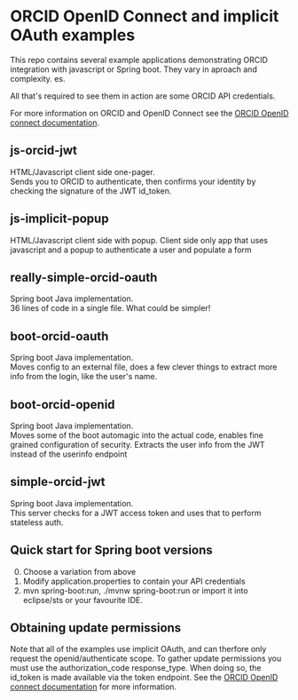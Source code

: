ORCID OpenID Connect and implicit OAuth examples
================================================
This repo contains several example applications demonstrating ORCID integration with javascript or Spring boot.  They vary in aproach and complexity.  es.  

All that's required to see them in action are some ORCID API credentials.

For more information on ORCID and OpenID Connect see the [ORCID OpenID connect documentation](https://github.com/ORCID/ORCID-Source/blob/master/orcid-web/ORCID_AUTH_WITH_OPENID_CONNECT.md). 

js-orcid-jwt
------------
HTML/Javascript client side one-pager.  
Sends you to ORCID to authenticate, then confirms your identity by checking the signature of the JWT id_token.

js-implicit-popup
-----------------
HTML/Javascript client side with popup.
Client side only app that uses javascript and a popup to authenticate a user and populate a form

really-simple-orcid-oauth
-------------------------
Spring boot Java implementation.  
36 lines of code in a single file.  What could be simpler!

boot-orcid-oauth
----------------
Spring boot Java implementation.  
Moves config to an external file, does a few clever things to extract more info from the login, like the user's name.

boot-orcid-openid
-----------------
Spring boot Java implementation.  
Moves some of the boot automagic into the actual code, enables fine grained configuration of security.  Extracts the user info from the JWT instead of the userinfo endpoint

simple-orcid-jwt
----------------
Spring boot Java implementation.  
This server checks for a JWT access token and uses that to perform stateless auth.

Quick start for Spring boot versions
------------------------------------
0. Choose a variation from above
1. Modify application.properties to contain your API credentials
2. mvn spring-boot:run, ./mvnw spring-boot:run or import it into eclipse/sts or your favourite IDE.

Obtaining update permissions
----------------------------
Note that all of the examples use implicit OAuth, and can therfore only request the openid/authenticate scope. To gather update permissions you must use the authorization_code response_type.  When doing so, the id_token is made available via the token endpoint. See the [ORCID OpenID connect documentation](https://github.com/ORCID/ORCID-Source/blob/master/orcid-web/ORCID_AUTH_WITH_OPENID_CONNECT.md) for more information.
